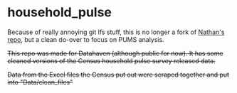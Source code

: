 # household_pulse

Because of really annoying git lfs stuff, this is no longer a fork of [Nathan's repo](https://github.com/18kimn/household_pulse), but a clean do-over to focus on PUMS analysis.

~~This repo was made for Datahaven (although public for now). It has some cleaned versions of the Census household pulse survey released data.~~

~~Data from the Excel files the Census put out were scraped together and put into "Data/clean_files"~~

